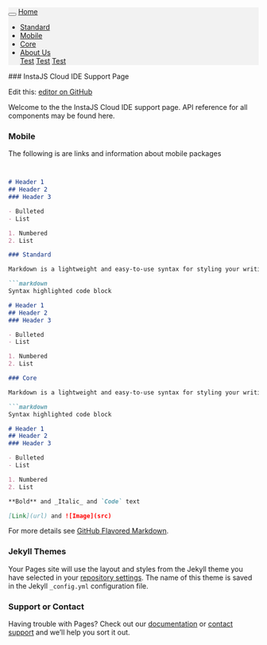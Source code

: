 <div class="container">
    <nav class="navbar navbar-toggleable-md navbar-light bg-faded" style="background-color: #F2F2F2;">
      <button class="navbar-toggler navbar-toggler-right" type="button" data-toggle="collapse" data-target="#navbarNavDropdown" aria-controls="navbarNavDropdown" aria-expanded="false" aria-label="Toggle navigation">
        <span class="navbar-toggler-icon"></span>
      </button>
      <a class="navbar-brand" href="/">Home</a>
      <div class="collapse navbar-collapse" id="navbarNavDropdown">
        <ul class="navbar-nav navbar-center">
          <!--li class="nav-item active">
            <a class="nav-link" href="/">Standard <span class="sr-only">(current)</span></a>
          </li-->
          <li class="nav-item">
            <a class="nav-link" href="standard">Standard</a>
          </li>
          <li class="nav-item">
            <a class="nav-link" href="/">Mobile</a>
          </li>
          <li class="nav-item">
            <a class="nav-link" href="/">Core</a>
          </li>
          <li class="nav-item dropdown">
            <a class="nav-link dropdown-toggle" href="/" id="navbarDropdownMenuLink" data-toggle="dropdown" aria-haspopup="true" aria-expanded="false">
              About Us
            </a>
            <div class="dropdown-menu" aria-labelledby="navbarDropdownMenuLink">
              <a class="dropdown-item" href="#">Test</a>
              <a class="dropdown-item" href="#">Test</a>
              <a class="dropdown-item" href="#">Test</a>
            </div>
          </li>
        </ul>
      </div>
    </nav>
      </div>
### InstaJS Cloud IDE Support Page

Edit this: [editor on GitHub](https://github.com/insta-code/instajs-ide/edit/gh-pages/README.md) 

Welcome to the the InstaJS Cloud IDE support page. API reference for all components may be found here.
### Mobile 

The following is are links and information about mobile packages
```markdown


# Header 1
## Header 2
### Header 3

- Bulleted
- List

1. Numbered
2. List

### Standard

Markdown is a lightweight and easy-to-use syntax for styling your writing. It includes conventions for

```markdown
Syntax highlighted code block

# Header 1
## Header 2
### Header 3

- Bulleted
- List

1. Numbered
2. List

### Core 

Markdown is a lightweight and easy-to-use syntax for styling your writing. It includes conventions for

```markdown
Syntax highlighted code block

# Header 1
## Header 2
### Header 3

- Bulleted
- List

1. Numbered
2. List

**Bold** and _Italic_ and `Code` text

[Link](url) and ![Image](src)
```

For more details see [GitHub Flavored Markdown](https://guides.github.com/features/mastering-markdown/).

### Jekyll Themes

Your Pages site will use the layout and styles from the Jekyll theme you have selected in your [repository settings](https://github.com/insta-code/instajs-ide/settings). The name of this theme is saved in the Jekyll `_config.yml` configuration file.

### Support or Contact

Having trouble with Pages? Check out our [documentation](https://help.github.com/categories/github-pages-basics/) or [contact support](https://github.com/contact) and we’ll help you sort it out.
